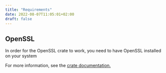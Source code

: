 ```yaml
---
title: "Requirements"
date: 2022-08-07T11:05:01+02:00
draft: false
---
```


## OpenSSL
In order for the OpenSSL crate to work, you need to have OpenSSL installed on your system

For more information, see the [crate documentation.](https://docs.rs/openssl/latest/openssl/)
